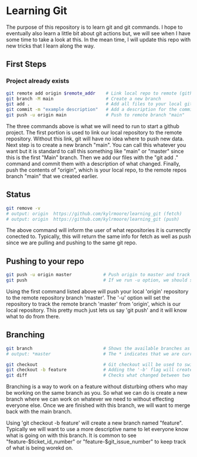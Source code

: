 # Learning Git
The purpose of this repository is to learn git and git commands.  I hope to eventually 
also learn a little bit about git actions but, we will see when I have some time to take 
a look at this.  In the mean time, I will update this repo with new tricks that I learn 
along the way.

## First Steps
### Project already exists
```bash
git remote add origin $remote_addr    # Link local repo to remote (github)
git branch -M main                    # Create a new branch
git add .                             # Add all files to your local git repo.
git commit -m "example description"   # Add a description for the commit
git push -u origin main               # Push to remote branch "main"
```
The three commands above is what we will need to run to start a github project. The 
first portion is used to link our local repository to the remote repository.  Without 
this link, git will have no idea where to push new data.  Next step is to create a new 
branch "main".  You can call this whatever you want but it is standard to call this 
something like "main" or "master" since this is the first "Main" branch.  Then we add 
our files with the "git add ." command and commit them with a description of what 
changed.  Finally, push the contents of "origin", which is your local repo, to the 
remote repos branch "main" that we created earlier.

## Status
```bash
git remove -v
# output: origin  https://github.com/kylrmoore/learning_git (fetch)
# output: origin  https://github.com/kylrmoore/learning_git (push)
```
The above command will inform the user of what repositories it is currenctly conected 
to.  Typically, this will return the same info for fetch as well as push since we are 
pulling and pushing to the same git repo.

## Pushing to your repo
```bash
git push -u origin master            # Push origin to master and track remote branch master to origin
git push                             # If we run -u option, we should simply be able to use git push
```
Using the first command listed above will push your local 'origin' repository to the 
remote repository branch 'master'.  The '-u' option will set the repository to track 
the remote branch 'master' from 'origin', which is our local repository.  This pretty 
much just lets us say 'git push' and it will know what to do from there.

## Branching
```bash
git branch                           # Shows the available branches as well as which one you are using
# output: *master                    # The * indicates that we are currently on this branch

git checkout                         # Git checkout will be used to switch between branches
git checkout -b feature              # Adding the '-b' flag will create a new branch
git diff                             # Checks what changed between two points in time
```
Branching is a way to work on a feature without disturbing others who may be 
working on the same branch as you.  So what we can do is create a new branch where 
we can work on whatever we need to without effecting everyone else.  Once we are 
finished with this branch, we will want to merge back with the main branch.  

Using 'git checkout -b feature' will create a new branch named "feature". 
Typically we will want to use a more descriptive name to let everyone know what 
is going on with this branch.  It is common to see "feature-$ticket_id_number" 
or "feature-$git_issue_number" to keep track of what is being worekd on.
